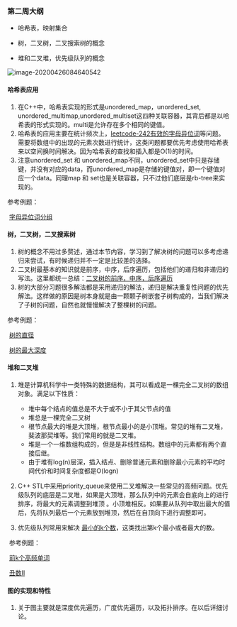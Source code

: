 ### 第二周大纲

- 哈希表，映射集合

- 树，二叉树，二叉搜索树的概念
- 堆和二叉堆，优先级队列的概念

![image-20200426084640542](C:\Users\NaCl\AppData\Roaming\Typora\typora-user-images\image-20200426084640542.png)

#### 哈希表应用

1. 在C++中，哈希表实现的形式是unordered_map，unordered_set, unordered_multimap,unordered_multiset这四种关联容器，其背后都是以哈希表的形式实现的。multi是允许存在多个相同的键值。
2. 哈希表的应用主要在统计频次上，[leetcode-242有效的字母异位词](https://leetcode-cn.com/problems/valid-anagram/description/)等问题。需要将数组中的出现的元素次数进行统计，这类问题都要优先考虑使用哈希表来以空间换时间解决。因为哈希表的查找和插入都是O(1)的时间。
3. 注意unordered_set 和 unordered_map不同，unordered_set中只是存储键，并没有对应的data，而unordered_map是存储的键值对，即一个键值对应一个data。同理map 和 set也是关联容器，只不过他们底层是rb-tree来实现的。

参考例题：

​	[字母异位词分组](https://leetcode-cn.com/problems/group-anagrams/)



#### 树，二叉树，二叉搜索树

1. 树的概念不用过多赘述，通过本节内容，学习到了解决树的问题可以多考虑递归来尝试，有时候递归并不一定是比较差的选择。
2. 二叉树最基本的知识就是前序，中序，后序遍历，包括他们的递归和非递归的写法。这里都统一总结：[二叉树的前序，中序，后序遍历](http://note.youdao.com/noteshare?id=289d91337b0d0792b20f32e02eb50403&sub=C8714445B92148C299D7CB137E11AEC2)
3. 树的大部分习题很多解法都是采用递归的解法，递归是解决重复性问题的优先解法。这样做的原因是树本身就是由一颗颗子树嵌套子树构成的，当我们解决了子树的问题，自然也就慢慢解决了整棵树的问题。

参考例题：

​	[树的直径](https://leetcode-cn.com/problems/diameter-of-binary-tree/)

​	[树的最大深度](https://leetcode-cn.com/problems/maximum-depth-of-binary-tree/)



#### 堆和二叉堆

1. 堆是计算机科学中一类特殊的数据结构，其可以看成是一棵完全二叉树的数组对象。满足以下性质：

   - 堆中每个结点的值总是不大于或不小于其父节点的值
   - 堆总是一棵完全二叉树
   - 根节点最大的堆是大顶堆，根节点最小的是小顶堆。常见的堆有二叉堆，斐波那契堆等。我们常用的就是二叉堆。
   - 堆是一个一维数组构成的，但是是非线性结构。数组中的元素都有两个直接后继。
   - 由于堆有log(n)层深，插入结点、删除普通元素和删除最小元素的平均时间代价和时间复杂度都是O(logn)
2. C++ STL中采用priority_queue来使用二叉堆解决一些常见的高频问题。优先级队列的底层是二叉堆，如果是大顶堆，那么队列中的元素会自底向上的进行排序，将最大的元素调整到堆顶 。小顶堆相反。如果要从队列中取出最大的值后，先将队列最后一个元素放到堆顶，然后在自顶向下进行调整即可。

3. 优先级队列常用来解决  [最小的k个数](https://leetcode-cn.com/problems/zui-xiao-de-kge-shu-lcof/)，这类找出第k个最小或者最大的数。



​	参考例题：

​		[前k个高频单词](https://leetcode-cn.com/problems/top-k-frequent-elements/)

​		[丑数II](http://note.youdao.com/noteshare?id=978db923d32754f6c62ce53a63ac2116&sub=9F97D0BE5A5F4EBD9794A82A4733D905)





#### 图的实现和特性

1. 关于图主要就是深度优先遍历，广度优先遍历，以及拓扑排序。在以后详细讨论。